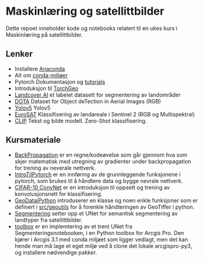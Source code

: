 # Maskinlæring og satellittbilder

Dette repoet inneholder kode og notebooks relatert til en ukes kurs i Maskinlæring på satellittbilder.

## Lenker

- Installere [Anaconda](https://www.anaconda.com/products/distribution)
- Alt om [conda-miljøer](https://conda.io/projects/conda/en/latest/user-guide/tasks/manage-environments.html)
- Pytorch Dokumentasjon og [tutorials](https://pytorch.org/tutorials/)
- Introduksjon til [TorchGeo](https://pytorch.org/blog/geospatial-deep-learning-with-torchgeo/)
- [Landcover AI](https://paperswithcode.com/dataset/landcover-ai) et labelet datasett for segmentering av landområder
- [DOTA](https://paperswithcode.com/dataset/dota) Dataset for Object deTection in Aerial Images (RGB)
- [Yolov5](https://github.com/ultralytics/yolov5) Yolov5
- [EuroSAT](https://github.com/phelber/EuroSAT#) Klassifisering av landareale i Sentinel 2 (RGB og Multispektral)
- [CLIP](https://github.com/openai/CLIP) Tekst og bilde modell. Zero-Shot klassifisering.

## Kursmateriale
- [BackPropagation](notebooks/BackPropagation.ipynb) er en regne/kodeøvelse som går gjennom hva som skjer matematisk med utregning av gradienter under backpropagation for trening av neverale nettverk.
- [IntroTilPytorch](notebooks/IntroTilPytorch.ipynb) er en innføring av de grunnleggende funksjonene i pytorch, som brukes til å håndtere data og bygge nevrale nettverk.
- [CIFAR-10 ConvNet](notebooks/CIFAR-10%20ConvNet.ipynb) er en introduksjon til oppsett og trening av konvolusjonsnett for klassifisering.
- [GeoDataiPython](notebooks/GeoDataiPython.ipynb) introduserer en klasse og noen enkle funksjoner som er definert i [src/geoutils](src/geoutils.py) for å forenkle håndteringen av GeoTiffer i python.
- [Segmentering](notebooks/Segmentering.ipynb) setter opp et UNet for semantisk segmentering av landtyper fra satellittbilder.
- [toolbox](toolbox/) er en implemtering av et trent UNet fra Segmenteringsnotebooken, i en Python toolbox for Arcgis Pro. Den kjører i Arcgis 3.1 med conda miljøet som ligger vedlagt, men det kan hende man må lage et eget miljø ved å clone det lokale arcgispro-py3, og installere nødvendige pakker.

